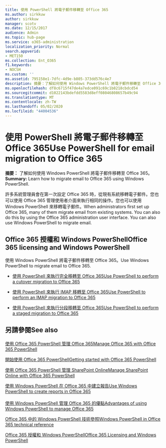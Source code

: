 ```yaml
---
title: 使用 PowerShell 將電子郵件移轉至 Office 365
ms.author: sirkkuw
author: sirkkuw
manager: scotv
ms.date: 12/15/2017
audience: Admin
ms.topic: hub-page
ms.service: o365-administration
localization_priority: Normal
search.appverid:
- MET150
ms.collection: Ent_O365
f1.keywords:
- NOCSH
ms.custom: ''
ms.assetid: 795158e1-7dfc-4d9e-b805-373dd576c4e7
description: 摘要：了解如何使用 Windows PowerShell 將電子郵件移轉至 Office 365。
ms.openlocfilehash: df8c6715f47de4a7edce091c69c1b8218cbdcd54
ms.sourcegitcommit: d1022143bdefdd5583d8eff08046808657b49c94
ms.translationtype: MT
ms.contentlocale: zh-TW
ms.lasthandoff: 05/02/2020
ms.locfileid: "44004536"
---
```

# <a name="use-powershell-for-email-migration-to-office-365"></a><span data-ttu-id="a851b-103">使用 PowerShell 將電子郵件移轉至 Office 365</span><span class="sxs-lookup"><span data-stu-id="a851b-103">Use PowerShell for email migration to Office 365</span></span>

 <span data-ttu-id="a851b-104">**摘要：** 了解如何使用 Windows PowerShell 將電子郵件移轉至 Office 365。</span><span class="sxs-lookup"><span data-stu-id="a851b-104">**Summary:** Learn how to migrate email to Office 365 using Windows PowerShell.</span></span>
  
<span data-ttu-id="a851b-p101">許多系統管理員會在第一次設定 Office 365 時，從現有系統移轉電子郵件。您也可以使用 Office 365 管理使用者介面來執行相同的操作。您也可以使用 Windows PowerShell 來移轉電子郵件。</span><span class="sxs-lookup"><span data-stu-id="a851b-p101">When administrators first set up Office 365, many of them migrate email from existing systems. You can also do this by using the Office 365 administration user interface. You can also use Windows PowerShell to migrate email.</span></span>
  
## <a name="office-365-licensing-and-windows-powershell"></a><span data-ttu-id="a851b-108">Office 365 授權和 Windows PowerShell</span><span class="sxs-lookup"><span data-stu-id="a851b-108">Office 365 licensing and Windows PowerShell</span></span>

<span data-ttu-id="a851b-109">使用 Windows PowerShell 將電子郵件移轉至 Office 365。</span><span class="sxs-lookup"><span data-stu-id="a851b-109">Use Windows PowerShell to migrate email to Office 365.</span></span> 
  
- [<span data-ttu-id="a851b-110">使用 PowerShell 來執行完全移轉至 Office 365</span><span class="sxs-lookup"><span data-stu-id="a851b-110">Use PowerShell to perform a cutover migration to Office 365</span></span>](use-powershell-to-perform-a-cutover-migration-to-office-365.md)
    
- [<span data-ttu-id="a851b-111">使用 PowerShell 來執行 IMAP 移轉至 Office 365</span><span class="sxs-lookup"><span data-stu-id="a851b-111">Use PowerShell to perform an IMAP migration to Office 365</span></span>](use-powershell-to-perform-an-imap-migration-to-office-365.md)
    
- [<span data-ttu-id="a851b-112">使用 PowerShell 來執行分段移轉至 Office 365</span><span class="sxs-lookup"><span data-stu-id="a851b-112">Use PowerShell to perform a staged migration to Office 365</span></span>](use-powershell-to-perform-a-staged-migration-to-office-365.md)
    
## <a name="see-also"></a><span data-ttu-id="a851b-113">另請參閱</span><span class="sxs-lookup"><span data-stu-id="a851b-113">See also</span></span>

#### 

[<span data-ttu-id="a851b-114">使用 Office 365 PowerShell 管理 Office 365</span><span class="sxs-lookup"><span data-stu-id="a851b-114">Manage Office 365 with Office 365 PowerShell</span></span>](manage-office-365-with-office-365-powershell.md)
  
[<span data-ttu-id="a851b-115">開始使用 Office 365 PowerShell</span><span class="sxs-lookup"><span data-stu-id="a851b-115">Getting started with Office 365 PowerShell</span></span>](getting-started-with-office-365-powershell.md)
  
[<span data-ttu-id="a851b-116">使用 Office 365 PowerShell 管理 SharePoint Online</span><span class="sxs-lookup"><span data-stu-id="a851b-116">Manage SharePoint Online with Office 365 PowerShell</span></span>](manage-sharepoint-online-with-office-365-powershell.md)
  
[<span data-ttu-id="a851b-117">使用 Windows PowerShell 在 Office 365 中建立報告</span><span class="sxs-lookup"><span data-stu-id="a851b-117">Use Windows PowerShell to create reports in Office 365</span></span>](use-windows-powershell-to-create-reports-in-office-365.md)
#### 

[<span data-ttu-id="a851b-118">使用 Windows PowerShell 管理 Office 365 的優點</span><span class="sxs-lookup"><span data-stu-id="a851b-118">Advantages of using Windows PowerShell to manage Office 365</span></span>](https://technet.microsoft.com/library/15144a50-453e-4cd5-befd-bc6736697967.aspx)
  
[<span data-ttu-id="a851b-119">Office 365 中的 Windows PowerShell 技術參照</span><span class="sxs-lookup"><span data-stu-id="a851b-119">Windows PowerShell in Office 365 technical reference</span></span>](https://technet.microsoft.com/library/10d5c66a-7579-4319-aaa5-7a5e21d49cea.aspx)
  
[<span data-ttu-id="a851b-120">Office 365 授權和 Windows PowerShell</span><span class="sxs-lookup"><span data-stu-id="a851b-120">Office 365 Licensing and Windows PowerShell</span></span>](https://technet.microsoft.com/library/6ca0e430-f7ba-4184-becf-14c6c5c8dde5.aspx)

